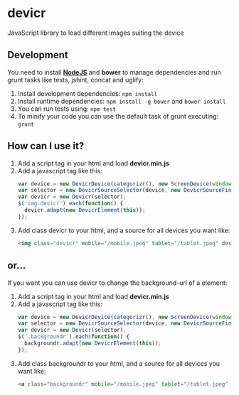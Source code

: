 devicr
======

JavaScript library to load different images suiting the device

## Development

You need to install **[NodeJS](https://github.com/joyent/node/wiki/Installing-Node.js-via-package-manager)** and **bower** to manage dependencies and run grunt tasks like tests, jshint, concat and uglify:

1. Install development dependencies: `npm install`
2. Install runtime dependencies: `npm install -g bower` and `bower install`
3. You can run tests using: `npm test`
4. To minify your code you can use the default task of grunt executing: `grunt`

## How can I use it?


1. Add a script tag in your html and load **devicr.min.js**
2. Add a javascript tag like this:
    ```javascript
    var device = new DevicrDevice(categorizr(), new ScreenDevice(window));
    var selector = new DevicrSourceSelector(device, new DevicrSourceFinder(device));
    var devicr = new Devicr(selector);
    $('img.devicr').each(function() {
      devicr.adapt(new DevicrElement(this));
    });
    ```
3. Add class devicr to your html, and a source for all devices you want like:
    ```html
    <img class="devicr" mobile="/mobile.jpeg" tablet="/tablet.jpeg" desktop="/desktop.jpeg" retina="/retina.jpeg"></a>
    ```

## or...

If you want you can use devicr to change the background-url of a element:

1. Add a script tag in your html and load **devicr.min.js**
2. Add a javascript tag like this:
    ```javascript
    var device = new DevicrDevice(categorizr(), new ScreenDevice(window));
    var selector = new DevicrSourceSelector(device, new DevicrSourceFinder(device));
    var devicr = new Devicr(selector);
    $('.backgroundr').each(function() {
      backgroundr.adapt(new DevicrElement(this));
    });
    ```
3. Add class backgroundr to your html, and a source for all devices you want like:
    ```html
    <a class="backgroundr" mobile="/mobile.jpeg" tablet="/tablet.jpeg" desktop="/desktop.jpeg" retina="/retina.jpeg"></a>
    ```
